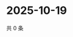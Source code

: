 # 2025-10-19

共 0 条

<!-- BEGIN ZHIHUQUESTIONS -->
<!-- 最后更新时间 Sun Oct 19 2025 01:08:36 GMT+0800 (China Standard Time) -->

<!-- END ZHIHUQUESTIONS -->
